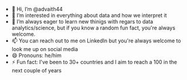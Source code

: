- 👋 Hi, I’m @advaith44 
- 👀 I’m interested in everything about data and how we interpret it
- 🌱 I’m always eager to learn new thinigs with regars to data analytics/science, but if you know a random fun fact, you're always welcome.
- 📫 You can reach out to me on LinkedIn but you're always welcome to look me up on social media
- 😄 Pronouns: he/him
- ⚡ Fun fact: I've been to 30+ countries and I aim to reach a 100 in the next couple of years

<!---
advaith44/advaith44 is a ✨ special ✨ repository because its `README.md` (this file) appears on your GitHub profile.
You can click the Preview link to take a look at your changes.
--->
